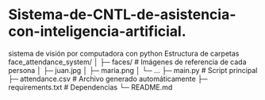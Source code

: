 # Sistema-de-CNTL-de-asistencia-con-inteligencia-artificial.
sistema de visión por computadora con python 
Estructura de carpetas
face_attendance_system/
│
├─ faces/               # Imágenes de referencia de cada persona
│   ├─ juan.jpg
│   ├─ maria.png
│   └─ ...
├─ main.py              # Script principal
├─ attendance.csv       # Archivo generado automáticamente
├─ requirements.txt     # Dependencias
└─ README.md
